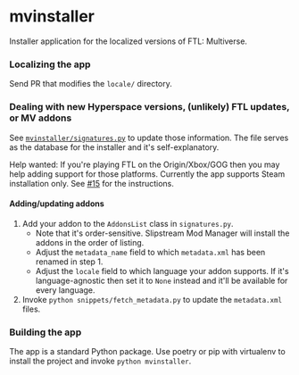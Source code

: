 # mvinstaller

Installer application for the localized versions of FTL: Multiverse.

### Localizing the app

Send PR that modifies the `locale/` directory.

### Dealing with new Hyperspace versions, (unlikely) FTL updates, or MV addons

See [`mvinstaller/signatures.py`](mvinstaller/signatures.py) to update those information.
The file serves as the database for the installer and it's self-explanatory.

Help wanted: If you're playing FTL on the Origin/Xbox/GOG then you may help adding support for those platforms.
Currently the app supports Steam installation only.
See [#15](https://github.com/ftl-mv-translation/mvinstaller/issues/15) for the instructions.

#### Adding/updating addons

1. Add your addon to the `AddonsList` class in `signatures.py`.
   * Note that it's order-sensitive. Slipstream Mod Manager will install the addons in the order of listing.
   * Adjust the `metadata_name` field to which `metadata.xml` has been renamed in step 1.
   * Adjust the `locale` field to which language your addon supports.
     If it's language-agnostic then set it to `None` instead and it'll be available for every language.
2. Invoke `python snippets/fetch_metadata.py` to update the `metadata.xml` files.

### Building the app

The app is a standard Python package. Use poetry or pip with virtualenv to install the project and invoke
`python mvinstaller`.
